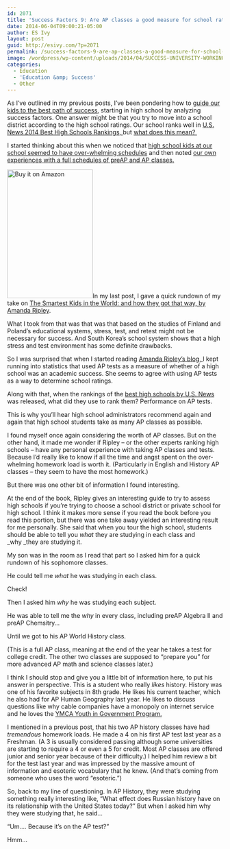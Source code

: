 ```yaml
---
id: 2071
title: 'Success Factors 9: Are AP classes a good measure for school ratings?'
date: 2014-06-04T09:00:21-05:00
author: ES Ivy
layout: post
guid: http://esivy.com/?p=2071
permalink: /success-factors-9-are-ap-classes-a-good-measure-for-school-ratings/
image: /wordpress/wp-content/uploads/2014/04/SUCCESS-UNIVERSITY-WORKING-COPY.jpg
categories:
  - Education
  - 'Education &amp; Success'
  - Other
---
```

As I&#8217;ve outlined in my previous posts, I&#8217;ve been pondering how to <a title="success factors: 1" href="http://esivy.com/?p=1903" target="_blank">guide our kids to the best path of success</a>, starting in high school by analyzing success factors. One answer might be that you try to move into a school district according to the high school ratings. Our school ranks well in <a href="http://www.usnews.com/education/best-high-schools/articles/2014/04/22/us-news-releases-2014-best-high-schools-rankings" target="_blank">U.S. News 2014 Best High Schools Rankings, </a>but <a title="Success factors: High school rankings released by U.S. News: What do they mean?" href="http://esivy.com/success-factors-high-school-rankings-released-by-u-s-news-what-does-it-mean/" target="_blank">what does this mean? </a>

I started thinking about this when we noticed that <a href="http://esivy.com/?p=1903" target="_blank">high school kids at our school seemed to have over-whelming schedules</a> and then noted <a href="http://esivy.com/?p=1927" target="_blank">our own experiences with a full schedules of preAP and AP classes.</a>

<a title="Buy it on Amazon" href="http://www.amazon.com/gp/product/1451654421/ref=as_li_qf_sp_asin_il_tl?ie=UTF8&camp=1789&creative=9325&creativeASIN=1451654421&linkCode=as2&tag=esiv-20" target="_blank"><img class="alignleft size-full wp-image-1998" title="Smartest Kids in the World" src="http://esivy.com/wordpress/wp-content/uploads/2014/03/smartest-kids-in-the-world-200x300.jpg" alt="Buy it on Amazon" width="200" height="300" /></a>In my last post, I gave a quick rundown of my take on <a title="Buy it on Amazon" href="http://www.amazon.com/gp/product/1451654421/ref=as_li_qf_sp_asin_il_tl?ie=UTF8&camp=1789&creative=9325&creativeASIN=1451654421&linkCode=as2&tag=esiv-20" target="_blank">The Smartest Kids in the World: and how they got that way, by Amanda Ripley</a>.

What I took from that was that was that based on the studies of Finland and Poland&#8217;s educational systems, stress, test, and retest might not be necessary for success. And South Korea&#8217;s school system shows that a high stress and test environment has some definite drawbacks.

So I was surprised that when I started reading <a href="http://www.amandaripley.com/blog" target="_blank">Amanda Ripley&#8217;s blog, </a>I kept running into statistics that used AP tests as a measure of whether of a high school was an academic success. She seems to agree with using AP tests as a way to determine school ratings.<!--more-->

Along with that, when the rankings of the <a href="http://www.usnews.com/education/best-high-schools" target="_blank">best high schools by U.S. News</a> was released, what did they use to rank them? Performance on AP tests.

This is why you&#8217;ll hear high school administrators recommend again and again that high school students take as many AP classes as possible.

I found myself once again considering the worth of AP classes. But on the other hand, it made me wonder if Ripley &#8211; or the other experts ranking high schools &#8211; have any personal experience with taking AP classes and tests. Because I&#8217;d really like to know if all the time and angst spent on the over-whelming homework load is worth it. (Particularly in English and History AP classes &#8211; they seem to have the most homework.)

But there was one other bit of information I found interesting.

At the end of the book, Ripley gives an interesting guide to try to assess high schools if you&#8217;re trying to choose a school district or private school for high school. I think it makes more sense if you read the book before you read this portion, but there was one take away yielded an interesting result for me personally. She said that when you tour the high school, students should be able to tell you _what_ they are studying in each class and _why _they are studying it.

My son was in the room as I read that part so I asked him for a quick rundown of his sophomore classes.

He could tell me _what_ he was studying in each class.

Check!

Then I asked him _why_ he was studying each subject.

He was able to tell me the _why_ in every class, including preAP Algebra II and preAP Chemsitry&#8230;

Until we got to his AP World History class.

(This is a full AP class, meaning at the end of the year he takes a test for college credit. The other two classes are supposed to &#8220;prepare you&#8221; for more advanced AP math and science classes later.)

I think I should stop and give you a little bit of information here, to put his answer in perspective. This is a student who really _likes_ history. History was one of his favorite subjects in 8th grade. He likes his current teacher, which he also had for AP Human Geography last year. He likes to discuss questions like why cable companies have a monopoly on internet service and he loves the <a title="YMCA youth government" href="http://www.austinymca.org/programs/youth-government" target="_blank">YMCA Youth in Government Program.</a>

I mentioned in a previous post, that his two AP history classes have had _tremendous_ homework loads. He made a 4 on his first AP test last year as a Freshman. (A 3 is usually considered passing although some universities are starting to require a 4 or even a 5 for credit. Most AP classes are offered junior and senior year because of their difficulty.) I helped him review a bit for the test last year and was impressed by the massive amount of information and esoteric vocabulary that he knew. (And that&#8217;s coming from someone who uses the word &#8220;esoteric.&#8221;)

So, back to my line of questioning. In AP History, they were studying something really interesting like, &#8220;What effect does Russian history have on its relationship with the United States today?&#8221; But when I asked him why they were studying that, he said&#8230;

&#8220;Um&#8230;. Because it&#8217;s on the AP test?&#8221;

Hmm&#8230;